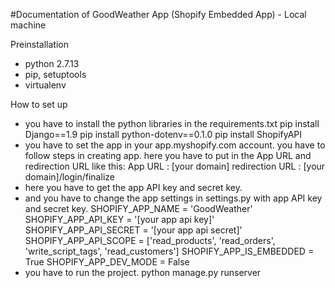 
#Documentation of GoodWeather App (Shopify Embedded App) - Local machine

Preinstallation

- python 2.7.13
- pip, setuptools
- virtualenv

How to set up

- you have to install the python libraries in the requirements.txt
	pip install Django==1.9
	pip install python-dotenv==0.1.0
	pip install ShopifyAPI
- you have to set the app in your app.myshopify.com account.
	you have to follow steps in creating app.
	here you have to put in the App URL and redirection URL like this:
		App URL : [your domain]
		redirection URL : [your domain]/login/finalize
- here you have to get the app API key and secret key.
- and you have to change the app settings in settings.py with app API key and secret key.
	SHOPIFY_APP_NAME = 'GoodWeather'
	SHOPIFY_APP_API_KEY = '[your app api key]'
	SHOPIFY_APP_API_SECRET = '[your app api secret]'
	SHOPIFY_APP_API_SCOPE = ['read_products', 'read_orders', 'write_script_tags', 'read_customers']
	SHOPIFY_APP_IS_EMBEDDED = True
	SHOPIFY_APP_DEV_MODE = False
- you have to run the project.
	python manage.py runserver





